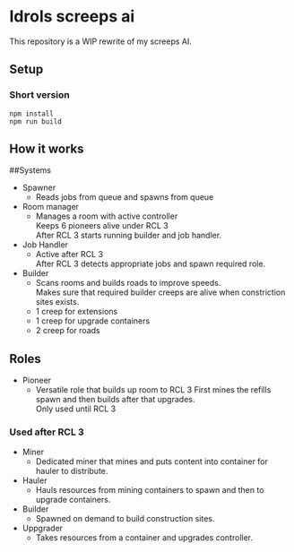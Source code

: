 # Idrols screeps ai

This repository is a WIP rewrite of my screeps AI.  

## Setup
### Short version
```
npm install
npm run build
```

## How it works

##Systems
- Spawner
    - Reads jobs from queue and spawns from queue
- Room manager
    - Manages a room with active controller  
      Keeps 6 pioneers alive under RCL 3  
      After RCL 3 starts running builder and job handler.
- Job Handler
    - Active after RCL 3  
      After RCL 3 detects appropriate jobs and spawn required role.
- Builder
    - Scans rooms and builds roads to improve speeds.  
      Makes sure that required builder creeps are alive when constriction sites exists.  
    - 1 creep for extensions  
    - 1 creep for upgrade containers  
    - 2 creep for roads  

## Roles
- Pioneer
    - Versatile role that builds up room to RCL 3
      First mines the refills spawn and then builds after that upgrades.  
      Only used until RCL 3
### Used after RCL 3
- Miner
    - Dedicated miner that mines and puts content into container for hauler to distribute.
- Hauler
    - Hauls resources from mining containers to spawn and then to upgrade containers.
- Builder
    - Spawned on demand to build construction sites.
- Uppgrader
    - Takes resources from a container and upgrades controller.
    

